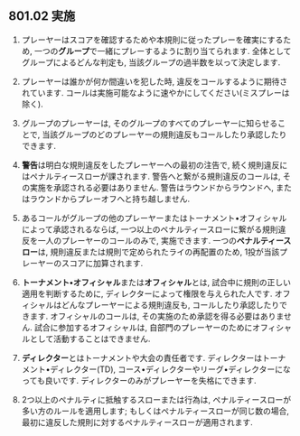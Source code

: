 ## 801.02 実施

1. プレーヤーはスコアを確認するためや本規則に従ったプレーを確実にするため,
一つの**グループ**で一緒にプレーするように割り当てられます.
全体としてグループによるどんな判定も,
当該グループの過半数を以って決定します.

1. プレーヤーは誰かが何か間違いを犯した時,
違反をコールするように期待されています.
コールは実施可能なように速やかにしてください(ミスプレーは除く).

1. グループのプレーヤーは,
そのグループのすべてのプレーヤーに知らせることで,
当該グループのどのプレーヤーの規則違反もコールしたり承認したりできます.

1. **警告**は明白な規則違反をしたプレーヤーへの最初の注告で,
続く規則違反にはペナルティースローが課されます.
警告へと繋がる規則違反のコールは,
その実施を承認される必要はありません.
警告はラウンドからラウンドへ,
またはラウンドからプレーオフへと持ち越しません.

1. あるコールがグループの他のプレーヤーまたはトーナメント•オフィシャルによって承認されるならば,
一つ以上のペナルティースローに繋がる規則違反を一人のプレーヤーのコールのみで,
実施できます.
一つの**ペナルティースロー**は,
規則違反または規則で定められたライの再配置のため,
1投が当該プレーヤーのスコアに加算されます.

1. **トーナメント•オフィシャル**または**オフィシャル**とは,
試合中に規則の正しい適用を判断するために,
ディレクターによって権限を与えられた人です.
オフィシャルはどんなプレーヤーによる規則違反も,
コールしたり承認したりできます.
オフィシャルのコールは,
その実施のため承認を得る必要はありません.
試合に参加するオフィシャルは,
自部門のプレーヤーのためにオフィシャルとして活動することはできません.

1. **ディレクター**とはトーナメントや大会の責任者です.
ディレクターはトーナメント•ディレクター(TD),
コース•ディレクターやリーグ•ディレクターになっても良いです.
ディレクターのみがプレーヤーを失格にできます.

1. 2つ以上のペナルティに抵触するスローまたは行為は,
ペナルティースローが多い方のルールを適用します;
もしくはペナルティースローが同じ数の場合,
最初に違反した規則に対するペナルティースローが適用されます.
